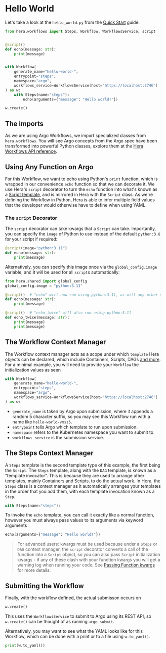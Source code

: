 # Hello World

Let's take a look at the `hello_world.py` from the [Quick Start](../quick-start.md) guide.

```py
from hera.workflows import Steps, Workflow, WorkflowsService, script


@script()
def echo(message: str):
    print(message)


with Workflow(
    generate_name="hello-world-",
    entrypoint="steps",
    namespace="argo",
    workflows_service=WorkflowsService(host="https://localhost:2746")
) as w:
    with Steps(name="steps"):
        echo(arguments={"message": "Hello world!"})

w.create()
```

## The imports

As we are using Argo Workflows, we import specialized classes from `hera.workflows`. You will see Argo concepts from the
Argo spec have been transformed into powerful Python classes, explore them at the
[Hera Workflows API reference](../../api/workflows/hera.md).


## Using Any Function on Argo

For this Workflow, we want to echo using Python's `print` function, which is wrapped in our convenience `echo` function
so that we can decorate it. We use Hera's `script` decorator to turn the `echo` function into what's known as a
[Script template](https://argoproj.github.io/argo-workflows/workflow-concepts/#script), and is mirrored in Hera with the
`Script` class. As we're defining the Workflow in Python, Hera is able to infer multiple field values that the developer
would otherwise have to define when using YAML.

### The `script` Decorator

The `script` decorator can take kwargs that a `Script` can take. Importantly, you can specify the `image` of Python
to use instead of the default `python:3.8` for your script if required:

```py
@script(image="python:3.11")
def echo(message: str):
    print(message)
```

Alternatively, you can specify this image once via the `global_config.image` variable, and it will be used for all
`script`s automatically:

```py
from hera.shared import global_config
global_config.image = "python:3.11"

@script()  # "echo" will now run using python:3.11, as will any other scripts you define
def echo(message: str):
    print(message)

@script()  # "echo_twice" will also run using python:3.11
def echo_twice(message: str):
    print(message)
    print(message)
```

## The Workflow Context Manager

The Workflow context manager acts as a scope under which `template` Hera objects can be declared, which include
Containers, Scripts, DAGs [and more](https://argoproj.github.io/argo-workflows/workflow-concepts/#template-types). For a
minimal example, you will need to provide your `Workflow` the initialization values as seen

```py
with Workflow(
    generate_name="hello-world-",
    entrypoint="steps",
    namespace="argo",
    workflows_service=WorkflowsService(host="https://localhost:2746")
) as w:
```

* `generate_name` is taken by Argo upon submission, where it appends a random 5 character suffix, so you may see this
  Workflow run with a name like `hello-world-vmsz5`.
* `entrypoint` tells Argo which template to run upon submission.
* `namespace` refers to the Kubernetes namespace you want to submit to.
* `workflows_service` is the submission service.

## The Steps Context Manager

A `Steps` template is the second template type of this example, the first being the `Script`. The `Steps` template,
along with the `DAG` template, is known as a "template invocator". This is because they are used to arrange other
templates, mainly Containers and Scripts, to do the actual work. In Hera, the `Steps` class is a context manager as it
automatically arranges your templates in the order that you add them, with each template invocation known as a `Step`.

```py
with Steps(name="steps"):
```

To invoke the `echo` template, you can call it exactly like a normal function, however you must always pass values to
its arguments via keyword arguments

```py
echo(arguments={"message": "Hello world!"})
```

> For advanced users: kwargs must be used because under a `Steps` or `DAG` context manager, the `script` decorator
> converts a call of the function into a `Script` object, so you can also pass `Script` initialization kwargs - if any
> of these clash with your function kwargs you will get a warning log when running your code. See
> [Passing Function kwargs](parameters.md#passing-function-kwargs) for more details.

## Submitting the Workflow

Finally, with the workflow defined, the actual submisson occurs on

```py
w.create()
```

This uses the `WorkflowsService` to submit to Argo using its REST API, so `w.create()` can be thought of as running
`argo submit`.

Alternatively, you may want to see what the YAML looks like for this Workflow, which can be done with a print or to a
file using `w.to_yaml()`.

```py
print(w.to_yaml())
```
